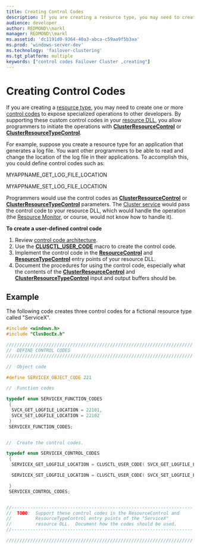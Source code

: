 ```yaml
---
title: Creating Control Codes
description: If you are creating a resource type, you may need to create one or more control codes to expose specialized operations to other developers.
audience: developer
author: REDMOND\\markl
manager: REDMOND\\markl
ms.assetid: 'dc1191d0-9364-40a3-abca-c59aa9f5b3aa'
ms.prod: 'windows-server-dev'
ms.technology: 'failover-clustering'
ms.tgt_platform: multiple
keywords: ["control codes Failover Cluster ,creating"]
---
```


# Creating Control Codes

If you are creating a [resource type](resource-types.md), you may need to create one or more [control codes](about-control-codes.md) to expose specialized operations to other developers. By supporting these custom control codes in your [resource DLL](resource-dlls.md), you allow programmers to initiate the operations with [**ClusterResourceControl**](clusterresourcecontrol.md) or [**ClusterResourceTypeControl**](clusterresourcetypecontrol.md).

For example, suppose you create a resource type for an application that generates a log file. You want other programmers to be able to read and change the location of the log file in their applications. To accomplish this, you could define control codes such as:

MYAPPNAME\_GET\_LOG\_FILE\_LOCATION

MYAPPNAME\_SET\_LOG\_FILE\_LOCATION

Programmers would use the control codes as [**ClusterResourceControl**](clusterresourcecontrol.md) or [**ClusterResourceTypeControl**](clusterresourcetypecontrol.md) parameters. The [Cluster service](cluster-service.md) would pass the control code to your resource DLL, which would handle the operation (the [Resource Monitor](resource-monitor.md), or course, would not know how to handle it).

**To create a user-defined control code**

1.  Review [control code architecture](control-code-architecture.md).
2.  Use the [**CLUSCTL\_USER\_CODE**](clusctl-user-code.md) macro to create the control code.
3.  Implement the control code in the [**ResourceControl**](resourcecontrol.md) and [**ResourceTypeControl**](resourcetypecontrol.md) entry points of your resource DLL.
4.  Document the procedures for using the control code, especially what the contents of the [**ClusterResourceControl**](clusterresourcecontrol.md) and [**ClusterResourceTypeControl**](clusterresourcetypecontrol.md) input and output buffers should be.

## Example

The following code creates three control codes for a fictional resource type called "ServiceX".


```C++
#include <windows.h>
#include "ClusDocEx.h"

//////////////////////////////////////////////////////////////////////
//  DEFINE CONTROL CODES
//////////////////////////////////////////////////////////////////////

//  Object code

#define SERVICEX_OBJECT_CODE 221

//  Function codes

typedef enum SERVICEX_FUNCTION_CODES
 {
  SVCX_GET_LOGFILE_LOCATION = 22101,
  SVCX_SET_LOGFILE_LOCATION = 22102
 }
 SERVICEX_FUNCTION_CODES;


//  Create the control codes.

typedef enum SERVICEX_CONTROL_CODES
 {
  SERVICEX_GET_LOGFILE_LOCATION = CLUSCTL_USER_CODE( SVCX_GET_LOGFILE_LOCATION, SERVICEX_OBJECT_CODE ) | CLUS_ACCESS_READ,

  SERVICEX_SET_LOGFILE_LOCATION = CLUSCTL_USER_CODE( SVCX_SET_LOGFILE_LOCATION, SERVICEX_OBJECT_CODE ) | CLUS_ACCESS_ANY

 }
 SERVICEX_CONTROL_CODES; 


//--------------------------------------------------------------------
//  TODO:  Support these control codes in the ResourceControl and 
//         ResourceTypeControl entry points of the "ServiceX" 
//         resource DLL.  Document how the codes should be used.
//--------------------------------------------------------------------

//////////////////////////////////////////////////////////////////////
```



 

 




